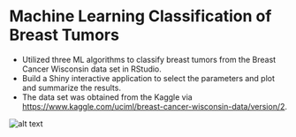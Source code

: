 # Machine Learning Classification of Breast Tumors

- Utilized three ML algorithms to classify breast tumors from the Breast Cancer Wisconsin data set in RStudio.
- Build a Shiny interactive application to select the parameters and plot and summarize the results.
- The data set was obtained from the Kaggle via https://www.kaggle.com/uciml/breast-cancer-wisconsin-data/version/2.

![alt text](https://github.com/salhasan/shiny_ml/blob/master/brest_cancer_app.png)
